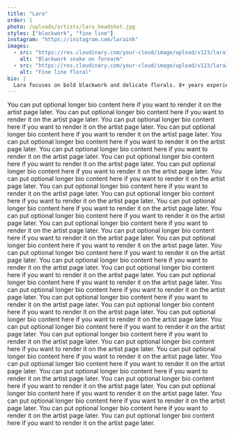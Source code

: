 ```yaml
---
title: "Lara"
order: 1
photo: /uploads/artists/lara_headshot.jpg
styles: ["blackwork", "fine line"]
instagram: "https://instagram.com/laraink"
images:
  - src: "https://res.cloudinary.com/your-cloud/image/upload/v123/lara1.jpg"
    alt: "Blackwork snake on forearm"
  - src: "https://res.cloudinary.com/your-cloud/image/upload/v123/lara2.jpg"
    alt: "Fine line floral"
bio: |
  Lara focuses on bold blackwork and delicate florals. 8+ years experience.
---
```


You can put optional longer bio content here if you want to render it on the artist page later.
You can put optional longer bio content here if you want to render it on the artist page later.
You can put optional longer bio content here if you want to render it on the artist page later.
You can put optional longer bio content here if you want to render it on the artist page later.
You can put optional longer bio content here if you want to render it on the artist page later.
You can put optional longer bio content here if you want to render it on the artist page later.
You can put optional longer bio content here if you want to render it on the artist page later.
You can put optional longer bio content here if you want to render it on the artist page later.
You can put optional longer bio content here if you want to render it on the artist page later.
You can put optional longer bio content here if you want to render it on the artist page later.
You can put optional longer bio content here if you want to render it on the artist page later.
You can put optional longer bio content here if you want to render it on the artist page later.
You can put optional longer bio content here if you want to render it on the artist page later.
You can put optional longer bio content here if you want to render it on the artist page later.
You can put optional longer bio content here if you want to render it on the artist page later.
You can put optional longer bio content here if you want to render it on the artist page later.
You can put optional longer bio content here if you want to render it on the artist page later.
You can put optional longer bio content here if you want to render it on the artist page later.
You can put optional longer bio content here if you want to render it on the artist page later.
You can put optional longer bio content here if you want to render it on the artist page later.
You can put optional longer bio content here if you want to render it on the artist page later.
You can put optional longer bio content here if you want to render it on the artist page later.
You can put optional longer bio content here if you want to render it on the artist page later.
You can put optional longer bio content here if you want to render it on the artist page later.
You can put optional longer bio content here if you want to render it on the artist page later.
You can put optional longer bio content here if you want to render it on the artist page later.
You can put optional longer bio content here if you want to render it on the artist page later.
You can put optional longer bio content here if you want to render it on the artist page later.
You can put optional longer bio content here if you want to render it on the artist page later.
You can put optional longer bio content here if you want to render it on the artist page later.
You can put optional longer bio content here if you want to render it on the artist page later.
You can put optional longer bio content here if you want to render it on the artist page later.
You can put optional longer bio content here if you want to render it on the artist page later.
You can put optional longer bio content here if you want to render it on the artist page later.
You can put optional longer bio content here if you want to render it on the artist page later.
